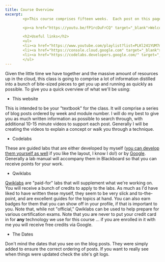 ```yaml
---
title: Course Overview
excerpt: 
        <p>This course comprises fifteen weeks.  Each post on this page covers a week's worth of material.  The post list (this page) shows a quick preview of the things you need to do each week (module videos, assignments, etc.).  Clicking 'More' will take you to the blog post for each module (these posts are intended to replace slides).  Ensure you monitor Blackboard for assignment deadlines!</p>

        <p><a href="https://youtu.be/fP1rcDuFrCQ" target="_blank">Welcome video [12:07]</a></p>

        <h2>Useful links</h2>
        <ul>
        <li><a href="https://www.youtube.com/playlist?list=PLKl241YUM7mwJi8dcPCpDle9Xhc0gi2XM" target="_blank">Course YouTube Playlist</a></li>
        <li><a href="https://console.cloud.google.com" target="_blank">Google Cloud</a></li>
        <li><a href="https://codelabs.developers.google.com/" target="_blank">All Google Codelabs</a>
        </ul>
---  
```


Given the little time we have together and the massive amount of resources up in the cloud, this class is going to comprise a lot of information distilled into a bunch of bite-sized pieces to get you up and running as quickly as possible.  To give you a quick overview of what we'll be using:

* This website

This is intended to be your "textbook" for the class.  It will comprise a series of blog posts ordered by week and module number.  I will do my best to give you as much written information as possible to search through, with additional 10-15 minute videos to support each post.  Generally I will be creating the videos to explain a concept or walk you through a technique. 

* Codelabs

These are guided labs that are either developed by myself ([you can develop them yourself as well](https://github.com/googlecodelabs/tools) if you like the layout, I know I do!) or by [Google](https://codelabs.developers.google.com/).  Generally a lab manual will accompany them in Blackboard so that you can receive points for your work.

* Qwiklabs

[Qwiklabs](https://www.qwiklabs.com/) are "paid-for" labs that will supplement what we're working on.  You will receive a bunch of credits to apply to the labs.  As much as I'd have liked to have written these myself, they seem to be very slick and to-the-point, and are excellent guides for the topics at hand.  You can also earn badges for them that you can show off in your profile, if that is important to you.  Note that, while not "official," Qwiklabs can be used to help prepare for various certification exams.  Note that you are never to put your credit card in for **any** technology we use for this course ... if you are enrolled in it with me you will receive free credits via Google.

* The Dates

Don't mind the dates that you see on the blog posts.  They were simply added to ensure the correct ordering of posts.  If you want to really see when things were updated check the site's git logs.